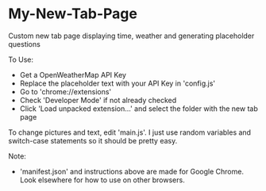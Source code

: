 # My-New-Tab-Page
Custom new tab page displaying time, weather and generating placeholder questions

To Use:
- Get a OpenWeatherMap API Key
- Replace the placeholder text with your API Key in 'config.js'
- Go to 'chrome://extensions'
- Check 'Developer Mode' if not already checked
- Click 'Load unpacked extension...' and select the folder with the new tab page
  
To change pictures and text, edit 'main.js'. I just use random variables and switch-case statements so it should be pretty easy.
  
Note:
- 'manifest.json' and instructions above are made for Google Chrome. Look elsewhere for how to use on other browsers.
